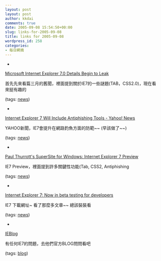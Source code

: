 ```yaml
---
layout: post
layout: post
author: kkdai
comments: true
date: 2005-09-08 15:54:50+00:00
slug: links-for-2005-09-08
title: links for 2005-09-08
wordpress_id: 258
categories:
- 每日網摘
---
```



	
  * 
		

[Microsoft Internet Explorer 7.0 Details Begin to Leak](http://www.microsoft-watch.com/article2/0,1995,1776290,00.asp)


		

首先先來看篇三月的舊聞，裡面提到關於IE7的一些謎題(TAB，CSS2.0)，現在看來挺有趣的


		

(tags: [news](http://del.icio.us/kkdai/news))


	

	
  * 
		

[Internet Explorer 7 Will Include Antiphishing Tools - Yahoo! News](http://news.yahoo.com/news?tmpl=story&u=/nf/20050826/tc_nf/37970)


		

YAHOO新聞，IE7會提升在網路釣魚方面的防範~~ (早該做了~~)


		

(tags: [news](http://del.icio.us/kkdai/news))


	

	
  * 
		

[Paul Thurrott's SuperSite for Windows: Internet Explorer 7 Preview](http://www.winsupersite.com/reviews/ie7_preview_1.asp)


		

IE7 Preview，裡面提到許多關鍵性功能(Tab, CSS2, Antiphishing


		

(tags: [news](http://del.icio.us/kkdai/news))


	

	
  * 
		

[Internet Explorer 7: Now in beta testing for developers](http://www.microsoft.com/windows/IE/ie7/default.mspx)


		

IE7 下載網址~ 看了那麼多文章~~ 總該裝裝看


		

(tags: [news](http://del.icio.us/kkdai/news))


	

	
  * 
		

[IEBlog](http://blogs.msdn.com/ie/default.aspx)


		

有任何IE7的問題，去他們官方BLOG問問看吧


		

(tags: [blog](http://del.icio.us/kkdai/blog))


	


